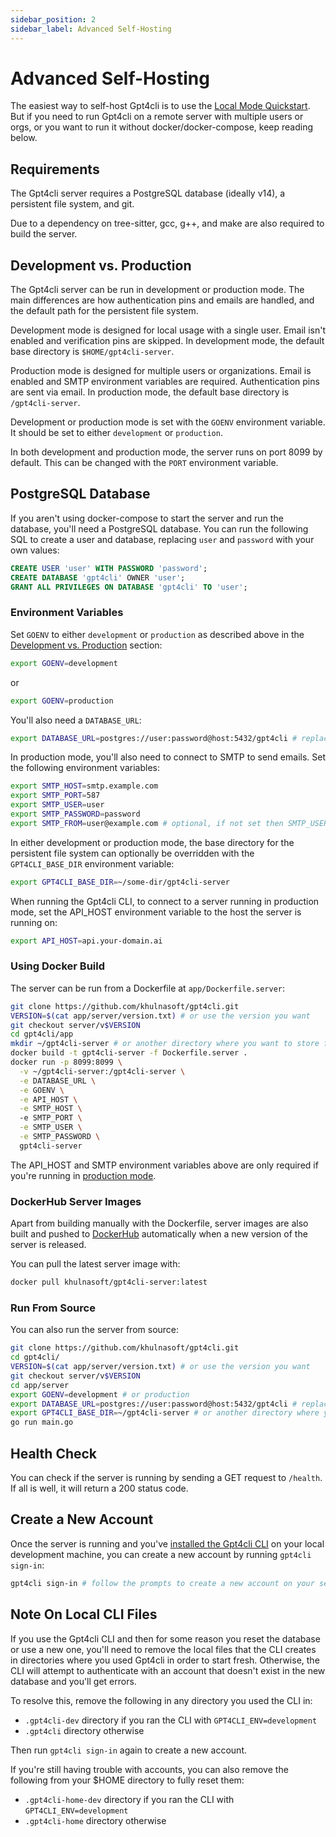 ```yaml
---
sidebar_position: 2
sidebar_label: Advanced Self-Hosting
---
```


# Advanced Self-Hosting

The easiest way to self-host Gpt4cli is to use the [Local Mode Quickstart](./local-mode-quickstart.md). But if you need to run Gpt4cli on a remote server with multiple users or orgs, or you want to run it without docker/docker-compose, keep reading below.

## Requirements

The Gpt4cli server requires a PostgreSQL database (ideally v14), a persistent file system, and git.

Due to a dependency on tree-sitter, gcc, g++, and make are also required to build the server.

## Development vs. Production

The Gpt4cli server can be run in development or production mode. The main differences are how authentication pins and emails are handled, and the default path for the persistent file system.

Development mode is designed for local usage with a single user. Email isn't enabled and verification pins are skipped. In development mode, the default base directory is `$HOME/gpt4cli-server`.

Production mode is designed for multiple users or organizations. Email is enabled and SMTP environment variables are required. Authentication pins are sent via email. In production mode, the default base directory is `/gpt4cli-server`.

Development or production mode is set with the `GOENV` environment variable. It should be set to either `development` or `production`.

In both development and production mode, the server runs on port 8099 by default. This can be changed with the `PORT` environment variable.

## PostgreSQL Database

If you aren't using docker-compose to start the server and run the database, you'll need a PostgreSQL database. You can run the following SQL to create a user and database, replacing `user` and `password` with your own values:

```sql
CREATE USER 'user' WITH PASSWORD 'password';
CREATE DATABASE 'gpt4cli' OWNER 'user';
GRANT ALL PRIVILEGES ON DATABASE 'gpt4cli' TO 'user';
```

### Environment Variables

Set `GOENV` to either `development` or `production` as described above in the [Development vs. Production](#development-vs-production) section:

```bash
export GOENV=development
```

or
  
```bash
export GOENV=production
```

You'll also need a `DATABASE_URL`:

```bash
export DATABASE_URL=postgres://user:password@host:5432/gpt4cli # replace with your own database URL
```

In production mode, you'll also need to connect to SMTP to send emails. Set the following environment variables:

```bash
export SMTP_HOST=smtp.example.com
export SMTP_PORT=587
export SMTP_USER=user
export SMTP_PASSWORD=password
export SMTP_FROM=user@example.com # optional, if not set then SMTP_USER is used
```

In either development or production mode, the base directory for the persistent file system can optionally be overridden with the `GPT4CLI_BASE_DIR` environment variable:

```bash
export GPT4CLI_BASE_DIR=~/some-dir/gpt4cli-server
```

When running the Gpt4cli CLI, to connect to a server running in production mode, set the API_HOST environment variable to the host the server is running on:

```bash
export API_HOST=api.your-domain.ai
```

### Using Docker Build

The server can be run from a Dockerfile at `app/Dockerfile.server`:

```bash
git clone https://github.com/khulnasoft/gpt4cli.git
VERSION=$(cat app/server/version.txt) # or use the version you want
git checkout server/v$VERSION
cd gpt4cli/app
mkdir ~/gpt4cli-server # or another directory where you want to store files
docker build -t gpt4cli-server -f Dockerfile.server .
docker run -p 8099:8099 \
  -v ~/gpt4cli-server:/gpt4cli-server \
  -e DATABASE_URL \
  -e GOENV \
  -e API_HOST \
  -e SMTP_HOST \ 
  -e SMTP_PORT \
  -e SMTP_USER \
  -e SMTP_PASSWORD \
  gpt4cli-server
```

The API_HOST and SMTP environment variables above are only required if you're running in [production mode](#development-vs-production).

### DockerHub Server Images

Apart from building manually with the Dockerfile, server images are also built and pushed to [DockerHub](https://hub.docker.com/r/khulnasoft/gpt4cli-server/tags) automatically when a new version of the server is released.

You can pull the latest server image with:

```bash
docker pull khulnasoft/gpt4cli-server:latest
```

### Run From Source

You can also run the server from source:

```bash
git clone https://github.com/khulnasoft/gpt4cli.git
cd gpt4cli/
VERSION=$(cat app/server/version.txt) # or use the version you want
git checkout server/v$VERSION
cd app/server
export GOENV=development # or production
export DATABASE_URL=postgres://user:password@host:5432/gpt4cli # replace with your own database URL
export GPT4CLI_BASE_DIR=~/gpt4cli-server # or another directory where you want to store files
go run main.go
```

## Health Check

You can check if the server is running by sending a GET request to `/health`. If all is well, it will return a 200 status code.

## Create a New Account

Once the server is running and you've [installed the Gpt4cli CLI](../../install.md) on your local development machine, you can create a new account by running `gpt4cli sign-in`: 

```bash
gpt4cli sign-in # follow the prompts to create a new account on your self-hosted server
```

## Note On Local CLI Files

If you use the Gpt4cli CLI and then for some reason you reset the database or use a new one, you'll need to remove the local files that the CLI creates in directories where you used Gpt4cli in order to start fresh. Otherwise, the CLI will attempt to authenticate with an account that doesn't exist in the new database and you'll get errors.

To resolve this, remove the following in any directory you used the CLI in:

- `.gpt4cli-dev` directory if you ran the CLI with `GPT4CLI_ENV=development`
- `.gpt4cli` directory otherwise

Then run `gpt4cli sign-in` again to create a new account.

If you're still having trouble with accounts, you can also remove the following from your $HOME directory to fully reset them:

- `.gpt4cli-home-dev` directory if you ran the CLI with `GPT4CLI_ENV=development`
- `.gpt4cli-home` directory otherwise